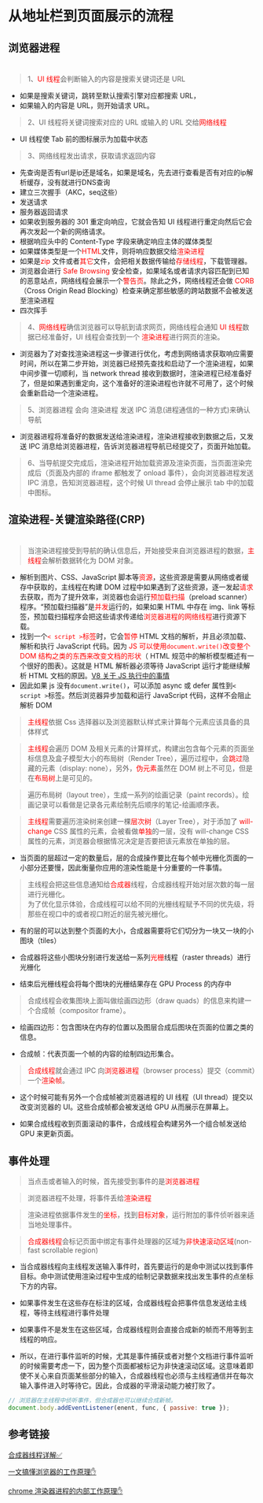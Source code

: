 # 从地址栏到页面展示的流程

## 浏览器进程

<h1></h1>

> 1、<font color=red>UI 线程</font>会判断输入的内容是搜索关键词还是 URL

- 如果是搜索关键词，跳转至默认搜索引擎对应都搜索 URL，
- 如果输入的内容是 URL，则开始请求 URL。

> 2、UI 线程将关键词搜索对应的 URL 或输入的 URL 交给<font color=red>网络线程</font>

- UI 线程使 Tab 前的图标展示为加载中状态


> 3、网络线程发出请求，获取请求返回内容

- 先查询是否有url是ip还是域名，如果是域名，先去进行查看是否有对应的ip解析缓存，没有就进行DNS查询
- 建立三次握手（AKC，seq这些）
- 发送请求
- 服务器返回请求
- 如果收到服务器的 301 重定向响应，它就会告知 UI 线程进行重定向然后它会再次发起一个新的网络请求。
- 根据响应头中的 Content-Type 字段来确定响应主体的媒体类型
- 如果媒体类型是一个<font color=red>HTML</font>文件，则将响应数据交给<font color=red>渲染进程</font>
- 如果是<font color=red>zip </font>文件或者<font color=red>其它</font>文件，会把相关数据传输给<font color=red>存储线程</font>，下载管理器。
- 浏览器会进行 <font color=red>Safe Browsing </font>安全检查，如果域名或者请求内容匹配到已知的恶意站点，网络线程会展示一个<font color=red>警告页</font>。除此之外，网络线程还会做<font color=red> CORB</font>（Cross Origin Read Blocking）检查来确定那些敏感的跨站数据不会被发送至渲染进程
- 四次挥手

> 4、<font color=red>网络线程</font>确信浏览器可以导航到请求网页，网络线程会通知<font color=red> UI 线程</font>数据已经准备好，UI 线程会查找到一个 <font color=red>渲染进程</font>进行网页的渲染。

- 浏览器为了对查找渲染进程这一步骤进行优化，考虑到网络请求获取响应需要时间，所以在第二步开始，浏览器已经预先查找和启动了一个渲染进程，如果中间步骤一切顺利，当 network thread 接收到数据时，渲染进程已经准备好了，但是如果遇到重定向，这个准备好的渲染进程也许就不可用了，这个时候会重新启动一个渲染进程。

> 5、浏览器进程 会向 渲染进程 发送 IPC 消息(进程通信的一种方式)来确认导航

- 浏览器进程将准备好的数据发送给渲染进程，渲染进程接收到数据之后，又发送 IPC 消息给浏览器进程，告诉浏览器进程导航已经提交了，页面开始加载。

> 6、当导航提交完成后，渲染进程开始加载资源及渲染页面，当页面渲染完成后（页面及内部的 iframe 都触发了 onload 事件），会向浏览器进程发送 IPC 消息，告知浏览器进程，这个时候 UI thread 会停止展示 tab 中的加载中图标。

## 渲染进程-关键渲染路径(CRP)

<h1></h1>

> 当渲染进程接受到导航的确认信息后，开始接受来自浏览器进程的数据，<font color=red>主线程</font>会解析数据转化为 DOM 对象。

- 解析到图片、CSS、JavaScript 脚本等<font color=red>资源</font>，这些资源是需要从网络或者缓存中获取的，主线程在构建 DOM 过程中如果遇到了这些资源，逐一发起<font color=red>请求</font>去获取，而为了提升效率，浏览器也会运行<font color=red>预加载扫描</font>（preload scanner）程序。“预加载扫描器”是<font color=red>并发</font>运行的，如果如果 HTML 中存在 img、link 等标签，预加载扫描程序会把这些请求传递给<font color=red>浏览器进程的网络线程</font>进行资源下载。
- 找到一个<font color=red>`< script >`标签</font>时，它会<font color=red>暂停</font> HTML 文档的解析，并且必须加载、解析和执行 JavaScript 代码。因为<font color=red> JS 可以使用`document.write()`改变整个 DOM 结构之类的东西来改变文档的形状</font>（ HTML 规范中的解析模型概述有一个很好的图表）。这就是 HTML 解析器必须等待 JavaScript 运行才能继续解析 HTML 文档的原因。[V8 关于 JS 执行中的事情](https://mathiasbynens.be/notes/shapes-ics)
- 因此如果 js 没有`document.write()`，可以添加 async 或 defer 属性到`< script >`标签。然后浏览器异步加载和运行 JavaScript 代码，这样不会阻止解析 DOM

> <font color=red>主线程</font>依据 Css 选择器以及浏览器默认样式来计算每个元素应该具备的具体样式

> <font color=red>主线程</font>会遍历 DOM 及相关元素的计算样式，构建出包含每个元素的页面坐标信息及盒子模型大小的布局树（Render Tree），遍历过程中，会<font color=red>跳过</font>隐藏的元素（display: none），另外，<font color=red>伪元素</font>虽然在 DOM 树上不可见，但是在<font color=red>布局树</font>上是可见的。

> 遍历布局树（layout tree），生成一系列的绘画记录（paint records）。绘画记录可以看做是记录各元素绘制先后顺序的笔记-绘画顺序表。

> <font color=red>主线程</font>需要遍历渲染树来创建一棵<font color=red>层次树</font>（Layer Tree），对于添加了<font color=red> will-change</font> CSS 属性的元素，会被看做<font color=red>单独</font>的一层，没有 will-change CSS 属性的元素，浏览器会根据情况决定是否要把该元素放在单独的层。

- 当页面的层超过一定的数量后，层的合成操作要比在每个帧中光栅化页面的一小部分还要慢，因此衡量你应用的渲染性能是十分重要的一件事情。

> 主线程会把这些信息通知给<font color=red>合成器</font>线程，合成器线程开始对层次数的每一层进行光栅化。 <br/>为了优化显示体验，合成线程可以给不同的光栅线程赋予不同的优先级，将那些在视口中的或者视口附近的层先被光栅化。

- 有的层的可以达到整个页面的大小，合成器需要将它们切分为一块又一块的小图块（tiles）

- 合成器将这些小图块分别进行发送给一系列<font color=red>光栅</font>线程（raster threads）进行光栅化

- 结束后光栅线程会将每个图块的光栅结果存在 GPU Process 的内存中

> 合成线程会收集图块上面叫做绘画四边形（draw quads）的信息来构建一个合成帧（compositor frame）。

- 绘画四边形：包含图块在内存的位置以及图层合成后图块在页面的位置之类的信息。

- 合成帧：代表页面一个帧的内容的绘制四边形集合。

> <font color=red>合成线程</font>就会通过 IPC 向<font color=red>浏览器进程</font>（browser process）提交（commit）一个<font color=red>渲染帧</font>。

- 这个时候可能有另外一个合成帧被浏览器进程的 UI 线程（UI thread）提交以改变浏览器的 UI。这些合成帧都会被发送给 GPU 从而展示在屏幕上。

- 如果合成线程收到页面滚动的事件，合成线程会构建另外一个组合帧发送给 GPU 来更新页面。

## 事件处理

> 当点击或者输入的时候，首先接受到事件的是<font color=red>浏览器进程</font>

> 浏览器进程不处理，将事件丢给<font color=red>渲染进程</font>

> 渲染进程依据事件发生的<font color=red>坐标</font>，找到<font color=red>目标对象</font>，运行附加的事件侦听器来适当地处理事件。

> <font color=red>合成器线程</font>会标记页面中绑定有事件处理器的区域为<font color=red>非快速滚动区域</font>(non-fast scrollable region)

- 当合成器线程向主线程发送输入事件时，首先要运行的是命中测试以找到事件目标。命中测试使用渲染过程中生成的绘制记录数据来找出发生事件的点坐标下方的内容。

- 如果事件发生在这些存在标注的区域，合成器线程会把事件信息发送给主线程，等待主线程进行事件处理

- 如果事件不是发生在这些区域，合成器线程则会直接合成新的帧而不用等到主线程的响应。

- 所以，在进行事件监听的时候，尤其是事件捕获或者对整个文档进行事件监听的时候需要考虑一下，因为整个页面都被标记为非快速滚动区域。这意味着即使不关心来自页面某些部分的输入，合成器线程也必须与主线程通信并在每次输入事件进入时等待它。因此，合成器的平滑滚动能力被打败了。

```js
// 浏览器在主线程中侦听事件，但合成器也可以继续合成新帧。
document.body.addEventListener(enent, func, { passive: true });
```


## 参考链接

[合成器线程详解&#x2705;](https://blog.csdn.net/qq_41499782/article/details/120039980)

[一文搞懂浏览器的工作原理&#x270B;](https://blog.csdn.net/qq_35546787/article/details/107788179?utm_medium=distribute.pc_relevant.none-task-blog-2~default~baidujs_baidulandingword~default-0.topblog&spm=1001.2101.3001.4242.1&utm_relevant_index=3)

 [chrome 渲染器进程的内部工作原理&#x270B;](https://blog.csdn.net/qq_41499782/article/details/120035602)
